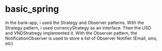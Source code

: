 # basic_spring
In the bank-app, i used the Strategy and Observer patterns.
With the Strategy pattern, i used currencyStrategy as an interface. Then the USD and VNDStratregy implemented it.
With the Observer pattern, the NotificationObserver is used to store a list of Observer Notifier (Email, sms, etc)
